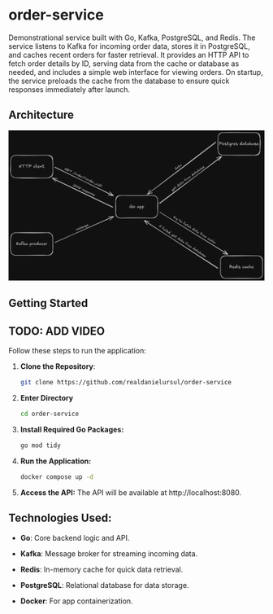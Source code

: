 # order-service

Demonstrational service built with Go, Kafka, PostgreSQL, and Redis. The service listens to Kafka for incoming order data, stores it in PostgreSQL, and caches recent orders for faster retrieval. It provides an HTTP API to fetch order details by ID, serving data from the cache or database as needed, and includes a simple web interface for viewing orders. On startup, the service preloads the cache from the database to ensure quick responses immediately after launch.

## Architecture

![Backend Architecture](scheme.png)

## Getting Started

## TODO: ADD VIDEO

Follow these steps to run the application:

1. **Clone the Repository**:
    ```bash
    git clone https://github.com/realdanielursul/order-service
    ```

2. **Enter Directory**
    ```bash
    cd order-service
    ```

3. **Install Required Go Packages:**
    ```bash
    go mod tidy
    ```

4. **Run the Application:**
    ```bash
    docker compose up -d
    ```

5. **Access the API:**
The API will be available at http://localhost:8080.

## Technologies Used:
- **Go**: Core backend logic and API.

- **Kafka**: Message broker for streaming incoming data.

- **Redis**: In-memory cache for quick data retrieval.

- **PostgreSQL**: Relational database for data storage.

- **Docker**: For app containerization.
